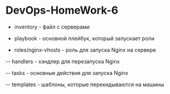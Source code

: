 # DevOps-HomeWork-6

- inventory - файл с серверами

- playbook - основной плейбук, который запускает роли

- roles/nginx-vhosts - роль для запуска Nginx на сервере

-- handlers - хэндлер для перезапуска Nginx

-- tasks - основные действия для запуска Nginx

-- templates - шаблоны, которые перекидываются на машины


